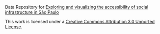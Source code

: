 Data Repository for [Exploring and visualizing the accessibility of social infrastructure in São Paulo](https://medium.com/@mappinglab/exploring-and-visualizing-the-accessibility-of-social-infrastructure-in-são-paulo-c30162525511)

This work is licensed under a [Creative Commons Attribution 3.0 Unported License](http://creativecommons.org/licenses/by/3.0/).
